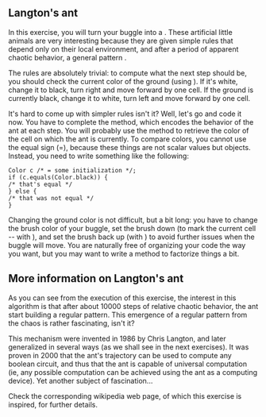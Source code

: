 ## Langton's ant ##

In this exercise, you will turn your buggle into a . These
artificial little animals are very interesting because they are given simple
rules that depend only on their local environment, and after a period of
apparent chaotic behavior, a general pattern .

The rules are absolutely trivial: to compute what the next step should be,
you should check the current color of the ground (using ). If it's white, change it to black, turn right
and move forward by one cell. If the ground is currently black, change it to
white, turn left and move forward by one cell.

It's hard to come up with simpler rules isn't it? Well, let's go and code it
now. You have to complete the method, which encodes the
behavior of the ant at each step. You will probably use the method to retrieve the color of the cell on which the ant is currently. To
compare colors, you cannot use the equal sign (=), because these things are not
scalar values but objects. Instead, you need to write something like the following:

    Color c /* = some initialization */;
    if (c.equals(Color.black)) {
    /* that's equal */
    } else {
    /* that was not equal */
    }

Changing the ground color is not difficult, but a bit long: you have to
change the brush color of your buggle, set the brush down (to mark the current
cell -- with ), and set the brush back up (with ) to avoid further issues when the buggle will
move. You are naturally free of organizing your code the way you want, but you may
want to write a method to factorize
things a bit.

## More information on Langton's ant ##

As you can see from the execution of this exercise, the interest in this algorithm
is that after about 10000 steps of relative chaotic behavior, the ant start building
a regular pattern. This emergence of a regular pattern from the chaos is rather
fascinating, isn't it?

This mechanism were invented in 1986 by Chris Langton, and later generalized
in several ways (as we shall see in the next exercises). It was proven in 2000 that
the ant's trajectory can be used to compute any boolean circuit, and thus that the
ant is capable of universal computation (ie, any possible computation can be achieved
using the ant as a computing device). Yet another subject of fascination...

Check the corresponding wikipedia web page, of which this exercise is inspired,
for further details.


